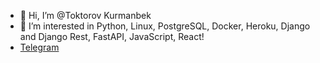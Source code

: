 - 👋 Hi, I’m @Toktorov Kurmanbek
- 👀 I’m interested in Python, Linux, PostgreSQL, Docker, Heroku, Django and Django Rest, FastAPI, JavaScript, React!
- <a href="https://t.me/Toktorov2">Telegram</a>
<!---
Toktorov/Toktorov is a ✨ special ✨ repository because its `README.md` (this file) appears on your GitHub profile.
You can click the Preview link to take a look at your changes.
--->
